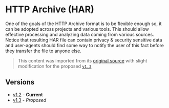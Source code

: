 # HTTP Archive (HAR)

One of the goals of the HTTP Archive format is to be flexible enough so, it can be adopted across projects and various tools. This should allow effective processing and analyzing data coming from various sources. Notice that resulting HAR file can contain privacy & security sensitive data and user-agents should find some way to notify the user of this fact before they transfer the file to anyone else.

> This content was imported from its [original source][original-spec] with slight modification for the proposed [`v1.3`](versions/1.3.md)

## Versions

- [v1.2](versions/1.2.md) - **Current**
- [v1.3](versions/1.3.md) - *Proposed*

[original-spec]: http://www.softwareishard.com/blog/har-12-spec/
